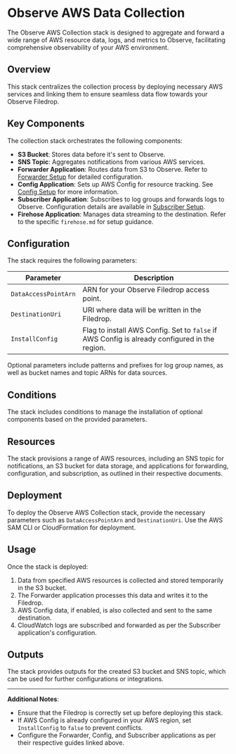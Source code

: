 # Observe AWS Data Collection

The Observe AWS Collection stack is designed to aggregate and forward a wide range of AWS resource data, logs, and metrics to Observe, facilitating comprehensive observability of your AWS environment.

## Overview

This stack centralizes the collection process by deploying necessary AWS services and linking them to ensure seamless data flow towards your Observe Filedrop.

## Key Components

The collection stack orchestrates the following components:

- **S3 Bucket**: Stores data before it's sent to Observe.
- **SNS Topic**: Aggregates notifications from various AWS services.
- **Forwarder Application**: Routes data from S3 to Observe. Refer to [Forwarder Setup](forwarder.md) for detailed configuration.
- **Config Application**: Sets up AWS Config for resource tracking. See [Config Setup](config.md) for more information.
- **Subscriber Application**: Subscribes to log groups and forwards logs to Observe. Configuration details are available in [Subscriber Setup](subscriber.md).
- **Firehose Application**: Manages data streaming to the destination. Refer to the specific `firehose.md` for setup guidance.

## Configuration

The stack requires the following parameters:

| Parameter            | Description |
|----------------------|-------------|
| `DataAccessPointArn` | ARN for your Observe Filedrop access point. |
| `DestinationUri`     | URI where data will be written in the Filedrop. |
| `InstallConfig`      | Flag to install AWS Config. Set to `false` if AWS Config is already configured in the region. |

Optional parameters include patterns and prefixes for log group names, as well as bucket names and topic ARNs for data sources.

## Conditions

The stack includes conditions to manage the installation of optional components based on the provided parameters.

## Resources

The stack provisions a range of AWS resources, including an SNS topic for notifications, an S3 bucket for data storage, and applications for forwarding, configuration, and subscription, as outlined in their respective documents.

## Deployment

To deploy the Observe AWS Collection stack, provide the necessary parameters such as `DataAccessPointArn` and `DestinationUri`. Use the AWS SAM CLI or CloudFormation for deployment.

## Usage

Once the stack is deployed:

1. Data from specified AWS resources is collected and stored temporarily in the S3 bucket.
2. The Forwarder application processes this data and writes it to the Filedrop.
3. AWS Config data, if enabled, is also collected and sent to the same destination.
4. CloudWatch logs are subscribed and forwarded as per the Subscriber application's configuration.

## Outputs

The stack provides outputs for the created S3 bucket and SNS topic, which can be used for further configurations or integrations.

---

**Additional Notes**:

- Ensure that the Filedrop is correctly set up before deploying this stack.
- If AWS Config is already configured in your AWS region, set `InstallConfig` to `false` to prevent conflicts.
- Configure the Forwarder, Config, and Subscriber applications as per their respective guides linked above.
